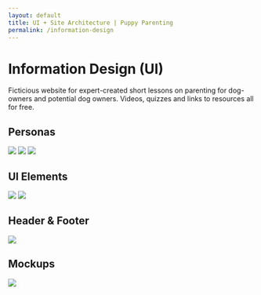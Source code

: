 ```yaml
---
layout: default
title: UI + Site Architecture | Puppy Parenting
permalink: /information-design
---
```



# [](#header-1)Information Design (UI)


Ficticious website for expert-created short lessons on parenting for dog-owners and potential dog owners. Videos, quizzes and links to resources all for free.

## [](#header-2)Personas

![](https://angela-smithers.github.io/il-mio-portfolio/assets/files/persona1-01.png) ![](https://angela-smithers.github.io/il-mio-portfolio/assets/files/persona2-02.png) ![](https://angela-smithers.github.io/il-mio-portfolio/assets/files/persona3-03.png)

  
## [](#header-2)UI Elements

![](https://angela-smithers.github.io/il-mio-portfolio/assets/files/styleGui1.png) ![](https://angela-smithers.github.io/il-mio-portfolio/assets/files/styleGui2.png)


## [](#header-2)Header & Footer

![](https://angela-smithers.github.io/il-mio-portfolio/assets/files/#)

## [](#header-2)Mockups

![](https://angela-smithers.github.io/il-mio-portfolio/assets/files/#)
